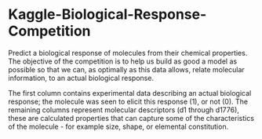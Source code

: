 # Kaggle-Biological-Response-Competition
Predict a biological response of molecules from their chemical properties.
The objective of the competition is to help us build as good a model as possible 
so that we can, as optimally as this data allows, relate molecular information, to an actual biological response.

The first column contains experimental data describing an actual biological response; the molecule was seen to elicit this response (1), or not (0). The remaining columns represent molecular descriptors (d1 through d1776), these are calculated properties that can capture some of the characteristics of the molecule - for example size, shape, or elemental constitution.  
